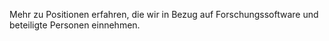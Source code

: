 Mehr zu Positionen erfahren, die wir in Bezug auf Forschungssoftware und beteiligte Personen einnehmen.